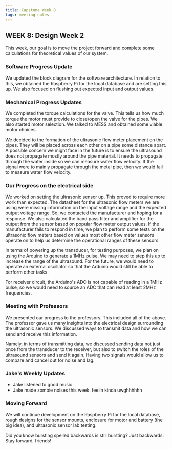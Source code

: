 ```yaml
---
title: Capstone Week 8
tags: meeting-notes
---
```

## WEEK 8: Design Week 2
This week, our goal is to move the project forward and complete some calculations for theoretical values of our system. 

### Software Progress Update
We updated the block diagram for the software architecture. In relation to this, we obtained the Raspberry Pi for the local database and are setting this up. We also focused on flushing out expected input and output values. 

### Mechanical Progress Updates
We completed the torque calculations for the valve. This tells us how much torque the motor must provide to close/open the valve for the pipes. 
We also started motor selection. We talked to MESS and obtained some viable motor choices. 

We decided to the formation of the ultrasonic flow meter placement on the pipes. They will be placed across each other on a pipe some distance apart. 
A possible concern we might face in the future is to ensure the ultrasound does not propagate mostly around the pipe material. It needs to propagate through the water inside so we can measure water flow velocity. If the signal were to mainly propagate through the metal pipe, then we would fail to measure water flow velocity. 

### Our Progress on the electrical side 
We worked on setting the ultrasonic sensor up. This proved to require more work than expected. The datasheet for the ultrasonic flow meters we are using were missing information on the input voltage range and the expected output voltage range. So, we contacted the manufacturer and hoping for a response. We also calculated the band pass filter and amplifier for the output from the sensor based on popular flow meter output values. If the manufacturer fails to respond in time, we plan to perform some tests on the ultrasonic flow meters based on values most other flow meter sensors operate on to help us determine the operational ranges of these sensors. 

In terms of powering up the transducer, for testing purposes, we plan on using the Arduino to generate a 1MHz pulse. We may need to step this up to increase the range of the ultrasound. For the future, we would need to operate an external oscillator so that the Arduino would still be able to perform other tasks.

For receiver circuit, the Arduino's ADC is not capable of reading in a 1MHz pulse, so we would need to source an ADC that can read at least 2MHz frequencies. 

### Meeting with Professors
We presented our progress to the professors. This included all of the above. The professor gave us many insights into the electrical design surrounding the ultrasonic sensors. We discussed ways to transmit data and how we can send and receive this information. 

Namely, in terms of transmitting data, we discussed sending data not just once from the transducer to the receiver, but also to switch the roles of the ultrasound sensors and send it again. Having two signals would allow us to compare and cancel out for noise and lag. 

### Jake's Weekly Updates 
- Jake listened to good music 
- Jake made zombie noises this week. feelin kinda uwghhhhhh 

### Moving Forward
We  will continue development on the Raspberry Pi for the local database, rough designs for the sensor mounts, enclosure for motor and battery (the big idea), and ultrasonic sensor lab testing. 

Did you know bursting spelled backwards is still bursting? Just backwards. Stay forward, friends!